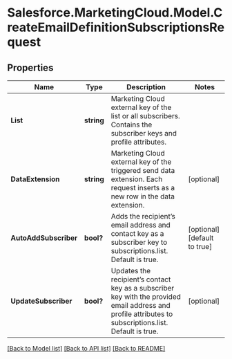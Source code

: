 # Salesforce.MarketingCloud.Model.CreateEmailDefinitionSubscriptionsRequest
## Properties

Name | Type | Description | Notes
------------ | ------------- | ------------- | -------------
**List** | **string** | Marketing Cloud external key of the list or all subscribers. Contains the subscriber keys and profile attributes. | 
**DataExtension** | **string** | Marketing Cloud external key of the triggered send data extension. Each request inserts as a new row in the data extension. | [optional] 
**AutoAddSubscriber** | **bool?** | Adds the recipient’s email address and contact key as a subscriber key to subscriptions.list. Default is true. | [optional] [default to true]
**UpdateSubscriber** | **bool?** | Updates the recipient’s contact key as a subscriber key with the provided email address and profile attributes to subscriptions.list. Default is true. | [optional] 

[[Back to Model list]](../README.md#documentation-for-models) [[Back to API list]](../README.md#documentation-for-api-endpoints) [[Back to README]](../README.md)

